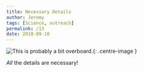 ```yaml
---
title: Necessary Details
author: Jeremy
tags: [Science, outreach]
permalink: /13
date: 2018-09-10
---
```


![This is probably a *bit* overboard.](https://res.cloudinary.com/dh3hm8pb7/image/upload/c_scale,q_auto:best/v1536588530/Handwaving/Published/NecessaryDetails.png){: .centre-image }

*All* the details are necessary!
